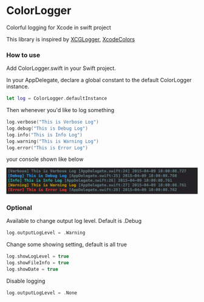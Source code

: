# ColorLogger
Colorful logging for Xcode in swift project

This library is inspired by [XCGLogger](https://github.com/DaveWoodCom/XCGLogger), [XcodeColors](https://github.com/DaveWoodCom/XCGLogger)


### How to use

Add ColorLogger.swift in your Swift project.

In your AppDelegate, declare a global constant to the default ColorLogger instance.

```swift
let log = ColorLogger.defaultInstance
```

Then whenever you'd like to log something

```swift
log.verbose("This is Verbose Log")
log.debug("This is Debug Log")
log.info("This is Info Log")
log.warning("This is Warning Log")
log.error("This is Error Log")
```

your console shown like below

![screenshot](https://raw.githubusercontent.com/nishiyamaosamu/ColorLogger/master/screenshot.png)

### Optional

Available to change output log level. Default is .Debug

```swift
log.outputLogLevel = .Warning
```

Change some showing setting, default is all true

```swift
log.showLogLevel = true
log.showFileInfo = true
log.showDate = true
```


Disable logging

```swift
log.outputLogLevel = .None
```
